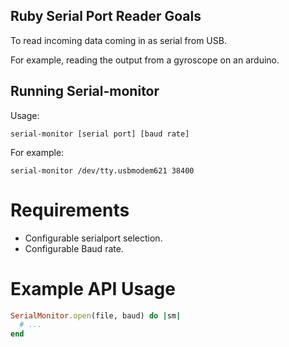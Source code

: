 ## Ruby Serial Port Reader Goals

To read incoming data coming in as serial from USB.

For example, reading the output from a gyroscope on an arduino.

## Running Serial-monitor

Usage:

`serial-monitor [serial port] [baud rate]`

For example:

`serial-monitor /dev/tty.usbmodem621 38400`

# Requirements

- Configurable serialport selection.
- Configurable Baud rate.

# Example API Usage

```ruby
SerialMonitor.open(file, baud) do |sm|
  # ...
end
```
